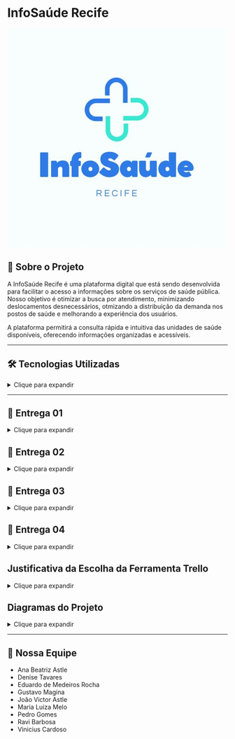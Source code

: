 # InfoSaúde Recife

![Logo](./img/logoInfoSaude.jpeg)

## 📌 Sobre o Projeto
A InfoSaúde Recife é uma plataforma digital que está sendo desenvolvida para facilitar o acesso a informações sobre os serviços de saúde pública. Nosso objetivo é otimizar a busca por atendimento, minimizando deslocamentos desnecessários, otmizando a distribuição da demanda nos postos de saúde e melhorando a experiência dos usuários.

A plataforma permitirá a consulta rápida e intuitiva das unidades de saúde disponíveis, oferecendo informações organizadas e acessíveis.

___

## 🛠 Tecnologias Utilizadas
<details> 
    <summary>Clique para expandir</summary>

- <img src="https://img.shields.io/badge/Jira-0052CC?style=for-the-badge&logo=Jira&logoColor=white" />
- <img src="https://img.shields.io/badge/WhatsApp-25D366?style=for-the-badge&logo=whatsapp&logoColor=white" />
- <img src="https://img.shields.io/badge/GitHub-100000?style=for-the-badge&logo=github&logoColor=white" />
- <img src="https://img.shields.io/badge/Google%20Drive-4285F4?style=for-the-badge&logo=googledrive&logoColor=white" />
- <img src="https://img.shields.io/badge/Vercel-000000?style=for-the-badge&logo=vercel&logoColor=white" />
- <img src="https://img.shields.io/badge/HTML5-E34F26?style=for-the-badge&logo=html5&logoColor=white" />
- <img src="https://img.shields.io/badge/CSS3-1572B6?style=for-the-badge&logo=css3&logoColor=white" />
- <img src="https://img.shields.io/badge/Trello-0052CC?style=for-the-badge&logo=trello&logoColor=white" />


</details>

___

## 📖 Entrega 01
<details>
    <summary>Clique para expandir</summary>

![Planejamento](./imgReadme/planejamentoJira.png)

### Backlog

![Backlog](./imgReadme/backlogJira.png)


## 🔗 Recursos do Projeto (Entrega 01)

- **Gerenciamento:**
    - [Trello](https://trello.com/b/DH96Xoq6/projeto-infosaude)

- **Apresentação:**
    - [Slides da Apresentação](https://www.canva.com/design/DAGCmpua3MQ/To3bhs9X5exntfk9QRJk5Q/edit?utm_content=DAGCmpua3MQ&utm_campaign=designshare&utm_medium=link2&utm_source=sharebutton)
- **Demonstração:**
    - [Screencast](https://drive.google.com/file/d/1X53gyZxotaYsbJRWsbnN4iZYeIEC44rE/view?usp=drive_link)
 
  ## Diagrama de Atividades

![Visão Geral Diagrama Atividades](prints/diagrama_atividades.jpeg)

</details>


## 📖 Entrega 02
<details>
    <summary>Clique para expandir</summary>


### 1. Visão Geral do Quadro (Trello)
![Visão Geral do Trello](prints/print.visaogeral_trello.JPG)

### 2. Exemplo de User Story Detalhada
![User Story com Checklist](prints/trello_carta_aceitacao.JPG)

### 3. Progresso das Tarefas na Sprint
![Movimentação de Cartões](prints/responsaveis.JPG)

### 4. Organização de Responsáveis
![Etiquetas e Responsáveis](prints/membros.JPG)


___

# Instruções de Acesso ao InfoSaúde Recife

## Sobre o Projeto
O **InfoSaúde Recife** é uma plataforma digital desenvolvida para democratizar o acesso às informações de saúde pública da cidade de Recife.  
O projeto busca reduzir a peregrinação de cidadãos em busca de atendimento, organizando dados de forma clara e acessível, e promovendo a inclusão digital e a cidadania.

## Como Acessar
O acesso é gratuito e aberto ao público em geral.

🔗 **Link da plataforma:**  
[https://denisenasct.github.io/https-github.com-infosauderecife/](https://denisenasct.github.io/https-github.com-infosauderecife/)

Não é necessário realizar cadastro ou autenticação.

---

## Navegação pela Plataforma

### 🏠 Home
- Apresentação da proposta do InfoSaúde.
- Opções de busca de postos de saúde por **localização** ou por **especialidades médicas**.
- Acesso rápido às informações gerais, como horários de funcionamento e principais serviços oferecidos nos postos.

### 🏥 Distritos
- Exibição de postos de saúde organizados por **distritos sanitários** de Recife.
- Visualização da distribuição dos postos em um **mapa interativo**, permitindo fácil identificação de unidades próximas.

### 🛠️ Menu de Serviços
- **Informações sobre Postos de Saúde:**  
  Endereços, serviços disponíveis e especialidades médicas oferecidas em cada unidade.
- **Orientações para o Cidadão:**  
  Documentação necessária para atendimento e instruções sobre como proceder em busca de serviços de saúde.
- **Contato e Suporte:**  
  Formulário protótipo para envio de dúvidas e sugestões (a ser implementado em versões futuras).

---

## Requisitos Técnicos
- **Navegadores Compatíveis:** Google Chrome, Microsoft Edge, Mozilla Firefox e Safari.
- **Dispositivos Compatíveis:** Computadores, smartphones e tablets (design responsivo).
- **Conexão:** Recomendável internet estável para melhor experiência de navegação.

---

## Observações
- A versão atual é um **protótipo estático**, desenvolvido para demonstrar a estrutura e o funcionamento da plataforma.
- Futuras versões do InfoSaúde irão incluir:
  - Integrações dinâmicas com bases de dados públicas.
  - Atualizações automáticas de informações dos postos de saúde.
  - Funcionalidades de comunicação direta com os usuários.

---

# Destaques do InfoSaúde

| Recurso                | Descrição                                                    |
|-------------------------|--------------------------------------------------------------|
| **Busca por Localização** | Encontre rapidamente postos próximos à sua residência.        |
| **Busca por Especialidade** | Consulte postos que oferecem serviços médicos específicos.    |
| **Mapa Interativo**      | Navegue visualmente pela cidade e identifique unidades de saúde. |
| **Inclusão Digital**     | Plataforma acessível a diferentes perfis de usuários.          |

___



## 🔗 Recursos do Projeto (Entrega 02)

- **Gerenciamento:**
    - [Trello](https://trello.com/b/DH96Xoq6/projeto-infosaude)

- **Apresentação:**
    - [Slides da Apresentação](https://www.canva.com/design/DAGl8FnqY1g/FbNJSN2IKcpnlroenxiNYg/edit)

- **Demonstração:**
    - [Screencast](https://drive.google.com/file/d/18RZb0QfYtQ-2tBeta3jGFc_bRU2adzWu/view?usp=sharing)
___

## JUSTIFICATIVA DO NÃO USO DA PROGRAMAÇÃO EM PARES:
 
No contexto do Projeto InfoSaúde, optamos por não adotar a técnica de Programação em Pares devido à natureza multidisciplinar e acadêmica do time, bem como pela divisão prática de funções.
O foco principal do projeto esteve voltado para a construção de um protótipo funcional e um fluxo claro de navegação e informações, com ênfase em design de solução, pesquisa de usuário e estruturação de conteúdo — mais do que no desenvolvimento de software propriamente dito.
Como a maior parte das tarefas de desenvolvimento envolveu criação de artefatos simples (páginas HTML estáticas, linguagem back-end básica, documentação, estrutura de navegação) em vez de códigos complexos que exigissem lógica colaborativa intensa, a adoção de Programação em Pares não se justificaria em termos de ganho de produtividade ou qualidade técnica.
Além disso, o time priorizou a autonomia individual na execução de microentregas específicas (como a criação de fluxogramas, testes de usabilidade, e construção de telas) para garantir agilidade no cumprimento de prazos curtos e dinâmicos, típicos de projetos acadêmicos com datas de entrega fixas.
Caso o projeto evoluísse para uma fase de desenvolvimento mais robusta — por exemplo, com a integração de banco de dados, uma linguam back-end mais complexa e interfaces dinâmicas —, a prática de Programação em Pares seria considerada como uma estratégia para aumento de qualidade de código e redução de bugs.

Fatores e Justificativas:

Natureza do projeto	- Mais protótipo, menos software robusto;

Tipo de tarefas	- Simples, mais front-end básico e estrutura com back-end simples;

Organização da equipe - Divisão por microentregas para ser mais ágil;

Prioridade - Cumprir prazos de maneira leve e prática. Agilidade individual para cumprir prazos;

Visão Futura - Em projetos mais técnicos e sistemas mais complexos, a Programação em Pares poderá ser incorporada;

Back-end simples - Não exigiu codificação complexa que justificasse Programação em Pares.

## Issue/bug tracker atualizado

![bug tracker](imgReadme/bug_tracker.png)
![labels do bug tracker](imgReadme/labels_bug_tracker.png)

___
  
## Diagrama de Atividades

![Visão Geral Diagrama Atividades](prints/diagrama_atividades.jpeg)

## Diagrama das Informações dos Distritos

![Visão Geral Diagrama Atividades](prints/diagrama_distritos.jpeg)

## Diagrama do Mapa Interativo

![Visão Geral Diagrama Atividades](prints/diagrama_interativo.jpeg)





</details>


## 📖 Entrega 03
<details>
    <summary>Clique para expandir</summary>


## 🔗 Recursos do Projeto (Entrega 03)

- **Gerenciamento:**
    - [Trello](https://trello.com/b/DH96Xoq6/projeto-infosaude)


   ## Visão do Trello Geral Atualizada com Novas Sprints e Histórias

    
   ![Visão Geral do Trello](imgReadme/telatrell.JPG) 


   
   ## Visão do Trello Geral Para Próxima Sprint

   
 ![Visão Geral do Trello Próxima Sprint](imgReadme/novasprint.JPG) 

---


## Diagramas Entrega 03: Diagrama da Seção de Dicas de Saúde

![Visão Geral Diagrama Dicas de Saúde](imgReadme/Diagrama3.jpeg)


## Diagramas Entrega 03: Diagrama de Filtro por Posto de Saúde
    
![Visão Geral Diagrama de Filtro por Posto de Saúde](imgReadme/Diagrama4.jpeg)


</details>

## 📖 Entrega 04
<details>
    <summary>Clique para expandir</summary>

## 🔗 Recursos do Projeto (Entrega 04)

- **Gerenciamento:**
    - [Trello](https://trello.com/b/DH96Xoq6/projeto-infosaude)

- **Apresentação:**
    - [Slides da Apresentação](https://www.canva.com/design/DAGpOejQOt0/wK5Am8EomKBSgBj7YHpvpA/edit)
- **Demonstração:**
    - [Screencast]
 

## Visão do Trello Geral Atualizada com Novas Sprints e Histórias



## Screecast com URL e Histórias Implementadas



## Issue/bug tracker atualizado 

# 🐛 Bug: Geolocalização retorna posição incorreta (mar) ao clicar em “Posto mais próximo”

**Descrição:**
Ao clicar no botão “Posto mais próximo”, o mapa posiciona o marcador do usuário no meio do mar, em vez de usar sua localização real.

**Passos para reproduzir:**
1. Acesse o site: [https://denisenasct.github.io/https-github.com-infosauderecife/](https://denisenasct.github.io/https-github.com-infosauderecife/)
2. Clique no botão “Posto mais próximo”
3. Observe que o marcador aparece em uma posição inválida (ex: no oceano)

**Comportamento esperado:**
O sistema deve obter a localização correta do usuário (com permissão ativada) e centralizar o mapa no posto de saúde mais próximo.

**Comportamento atual:**
O marcador aparece no mar ou em coordenadas inválidas, mesmo com geolocalização ativa no navegador.

**Print do erro:**
![Bug de geolocalização](https://denisenasct.github.io/https-github.com-infosauderecife/img/bug2.JPG)

**Ambiente de teste:**
- Navegador: Chrome 125  
- Sistema: Windows 10  
- Testado em: 02/06/2025  

**Sugestão de correção:**
Adicionar verificação de permissão de geolocalização, usar `try/catch` para tratar falhas, e oferecer uma alternativa manual caso a geolocalização automática falhe.



## Diagrama de Atividades Atualizado: Diagrama de Filtro por Posto de Saúde
    
![Visão Geral Diagrama de Filtro por Posto de Saúde](imgReadme/Diagrama4.jpeg)



## Diagrama de Atividades Atualizado: Diagrama da Seção de Dicas de Saúde

![Visão Geral Diagrama Dicas de Saúde](imgReadme/Diagrama3.jpeg)






</details>

## Justificativa da Escolha da Ferramenta Trello
<details>
    <summary>Clique para expandir</summary>
Para a gestão do projeto InfoSaúde Recife, optamos pelo uso do Trello como ferramenta principal de organização das atividades e acompanhamento das entregas. A decisão foi baseada nos seguintes fatores:

Facilidade de Uso e Acessibilidade: O Trello é uma plataforma intuitiva, que possibilita a colaboração remota da equipe de maneira simples e eficiente, atendendo às necessidades de times multidisciplinares e de projetos acadêmicos.

Metodologia Ágil (Scrum): O Trello permite a estruturação de quadros que simulam fluxos ágeis, como o Scrum, que foi a abordagem metodológica adotada pelo projeto. Os cartões representam tarefas (User Stories), os checklists indicam critérios de aceitação e os quadros são organizados em colunas que refletem o progresso das atividades (Backlog, To Do, Doing, Done).

Transparência e Rastreabilidade: A ferramenta proporciona visibilidade total sobre o andamento do projeto para todos os membros da equipe, facilitando a rastreabilidade das atividades realizadas e o gerenciamento do tempo de execução de cada etapa.

Integrações e Extensibilidade: A compatibilidade do Trello com outras ferramentas (como Google Drive e Slack) facilita a centralização de documentos, discussões e versões de artefatos desenvolvidos.

Custo-Benefício: Para o estágio atual do projeto, o Trello oferece uma versão gratuita que atende plenamente às necessidades, eliminando custos adicionais.
</details>



## Diagramas do Projeto
<details>
    <summary>Clique para expandir</summary>
    
## Diagrama de Atividades


![Visão Geral Diagrama Atividades](prints/diagrama_atividades.jpeg)

## Diagrama das Informações dos Distritos

![Visão Geral Diagrama Atividades](prints/diagrama_distritos.jpeg)

## Diagrama do Mapa Interativo

![Visão Geral Diagrama Atividades](prints/diagrama_interativo.jpeg)

## Diagrama da Seção de Dicas de Saúde

![Visão Geral Diagrama Dicas de Saúde](imgReadme/Diagrama3.jpeg)

## Diagrama de Filtro por Posto de Saúde
    
![Visão Geral Diagrama de Filtro por Posto de Saúde](imgReadme/Diagrama4.jpeg)




</details>

___

## 👥 Nossa Equipe

- Ana Beatriz Astle
- Denise Tavares
- Eduardo de Medeiros Rocha
- Gustavo Magina
- João Victor Astle
- Maria Luiza Melo
- Pedro Gomes
- Ravi Barbosa
- Vinicius Cardoso
